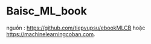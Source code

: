 # Baisc_ML_book
nguồn : https://github.com/tiepvupsu/ebookMLCB hoặc https://machinelearningcoban.com.
